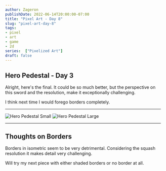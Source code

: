 ```yaml
---
author: Zageron
publishDate: 2022-06-14T20:00:00-07:00
title: "Pixel Art - Day 8"
slug: "pixel-art-day-8"
tags: 
- pixel
- art
- game
- 2d
series:  ["Pixelized Art"]
draft: false
---
```


## Hero Pedestal - Day 3

Alright, here's the final. It could be so much better, but the perspective on this sword and the resolution, make it exceptionally challenging.

I think next time I would forego borders completely.

----

![Hero Pedestal Small](010-hero-pedestal-sm.png)
![Hero Pedestal Large](010-hero-pedestal-lg.png)

----

## Thoughts on Borders

Borders in isometric seem to be very detrimental.
Considering the squash resolution it makes detail very challenging.

Will try my next piece with either shaded borders or no border at all.
